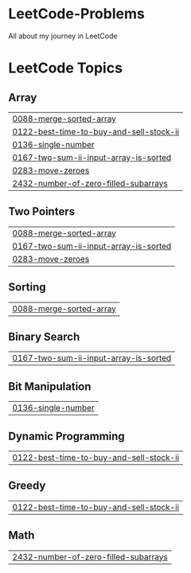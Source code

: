 # LeetCode-Problems
All about my journey in LeetCode

<!---LeetCode Topics Start-->
# LeetCode Topics
## Array
|  |
| ------- |
| [0088-merge-sorted-array](https://github.com/charankoganti9/LeetCode-Problems/tree/master/0088-merge-sorted-array) |
| [0122-best-time-to-buy-and-sell-stock-ii](https://github.com/charankoganti9/LeetCode-Problems/tree/master/0122-best-time-to-buy-and-sell-stock-ii) |
| [0136-single-number](https://github.com/charankoganti9/LeetCode-Problems/tree/master/0136-single-number) |
| [0167-two-sum-ii-input-array-is-sorted](https://github.com/charankoganti9/LeetCode-Problems/tree/master/0167-two-sum-ii-input-array-is-sorted) |
| [0283-move-zeroes](https://github.com/charankoganti9/LeetCode-Problems/tree/master/0283-move-zeroes) |
| [2432-number-of-zero-filled-subarrays](https://github.com/charankoganti9/LeetCode-Problems/tree/master/2432-number-of-zero-filled-subarrays) |
## Two Pointers
|  |
| ------- |
| [0088-merge-sorted-array](https://github.com/charankoganti9/LeetCode-Problems/tree/master/0088-merge-sorted-array) |
| [0167-two-sum-ii-input-array-is-sorted](https://github.com/charankoganti9/LeetCode-Problems/tree/master/0167-two-sum-ii-input-array-is-sorted) |
| [0283-move-zeroes](https://github.com/charankoganti9/LeetCode-Problems/tree/master/0283-move-zeroes) |
## Sorting
|  |
| ------- |
| [0088-merge-sorted-array](https://github.com/charankoganti9/LeetCode-Problems/tree/master/0088-merge-sorted-array) |
## Binary Search
|  |
| ------- |
| [0167-two-sum-ii-input-array-is-sorted](https://github.com/charankoganti9/LeetCode-Problems/tree/master/0167-two-sum-ii-input-array-is-sorted) |
## Bit Manipulation
|  |
| ------- |
| [0136-single-number](https://github.com/charankoganti9/LeetCode-Problems/tree/master/0136-single-number) |
## Dynamic Programming
|  |
| ------- |
| [0122-best-time-to-buy-and-sell-stock-ii](https://github.com/charankoganti9/LeetCode-Problems/tree/master/0122-best-time-to-buy-and-sell-stock-ii) |
## Greedy
|  |
| ------- |
| [0122-best-time-to-buy-and-sell-stock-ii](https://github.com/charankoganti9/LeetCode-Problems/tree/master/0122-best-time-to-buy-and-sell-stock-ii) |
## Math
|  |
| ------- |
| [2432-number-of-zero-filled-subarrays](https://github.com/charankoganti9/LeetCode-Problems/tree/master/2432-number-of-zero-filled-subarrays) |
<!---LeetCode Topics End-->